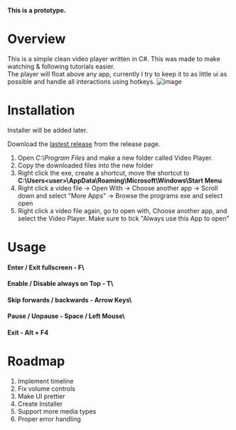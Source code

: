 **This is a prototype.**

# Overview
This is a simple clean video player written in C#. This was made to make watching & following tutorials easier. \
The player will float above any app, currently I try to keep it to as little ui as possible and handle all interactions using hotkeys.
![image](https://github.com/2latemc/VideoPlayer/assets/89020720/00cfe80b-71da-41f8-83fc-6c24a6d7699d)


# Installation
Installer will be added later.

Download the [lastest release](https://github.com/2latemc/VideoPlayer/releases) from the release page. 
1. Open *C:\Program Files* and make a new folder called Video Player.
2. Copy the downloaded files into the new folder
3. Right click the exe, create a shortcut, move the shortcut to **C:\Users\<user>\AppData\Roaming\Microsoft\Windows\Start Menu**
4. Right click a video file -> Open With -> Choose another app -> Scroll down and select "More Apps" -> Browse the programs exe and select open
5. Right click a video file again, go to open with, Choose another app, and select the Video Player. Make sure to tick "Always use this App to open"


# Usage

#### Enter / Exit fullscreen - F\

#### Enable / Disable always on Top - T\
#### Skip forwards / backwards - Arrow Keys\
#### Pause / Unpause - Space / Left Mouse\
#### Exit - Alt + F4

# Roadmap
1. Implement timeline
2. Fix volume controls
3. Make UI prettier
4. Create Installer
5. Support more media types
6. Proper error handling
